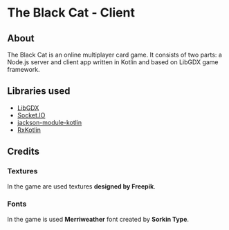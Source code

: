 # The Black Cat - Client

## About

The Black Cat is an online multiplayer card game. It consists of two parts: a Node.js server and client app written in Kotlin and based on LibGDX game framework.

## Libraries used

* [LibGDX](https://libgdx.badlogicgames.com/)
* [Socket.IO](https://github.com/socketio/socket.io)
* [jackson-module-kotlin](https://github.com/FasterXML/jackson-module-kotlin)
* [RxKotlin](https://github.com/ReactiveX/RxKotlin)

## Credits

### Textures

In the game are used textures **designed by Freepik**.

### Fonts

In the game is used **Merriweather** font created by **Sorkin Type**.